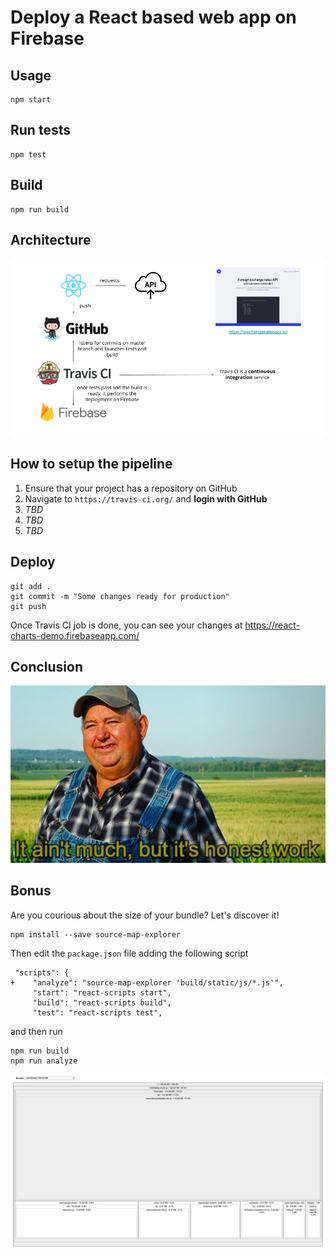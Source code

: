 # Deploy a React based web app on Firebase

## Usage

```
npm start
```

## Run tests

```
npm test
```

## Build

```
npm run build
```

## Architecture

![Architecture](./react-google-charts-demo-architecture.png)

## How to setup the pipeline

1. Ensure that your project has a repository on GitHub
2. Navigate to `https://travis-ci.org/` and **login with GitHub**
3. _TBD_
4. _TBD_
5. _TBD_

## Deploy

```
git add .
git commit -m "Some changes ready for production"
git push
```

Once Travis CI job is done, you can see your changes at https://react-charts-demo.firebaseapp.com/

## Conclusion

![Honest work](./work.jpg)

## Bonus

Are you courious about the size of your bundle? Let's discover it!

```
npm install --save source-map-explorer
```

Then edit the `package.json` file adding the following script

```
 "scripts": {
+    "analyze": "source-map-explorer 'build/static/js/*.js'",
     "start": "react-scripts start",
     "build": "react-scripts build",
     "test": "react-scripts test",
```

and then run

```
npm run build
npm run analyze
```

![Bundle size](./bundle-size.png)
